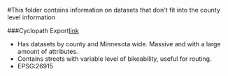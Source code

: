 #This folder contains information on datasets that don't fit into the county level information

###Cyclopath Export[link](http://cycloplan.cyclopath.org/exports/)
- Has datasets by county and Minnesota wide. Massive and with a large amount of attributes.
- Contains streets with variable level of bikeability, useful for routing.
- EPSG:26915 